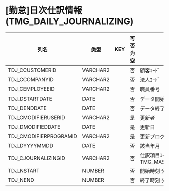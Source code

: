 # [勤怠]日次仕訳情報                                                  (TMG_DAILY_JOURNALIZING)
| 列名   | 类型   | KEY  | 可否为空 | 注释   |
| ---- | ---- | ---- | ---- | ---- |
|TDJ_CCUSTOMERID|VARCHAR2||否|顧客ｺｰﾄﾞ                                                                                    |
|TDJ_CCOMPANYID|VARCHAR2||否|法人ｺｰﾄﾞ                                                                                    |
|TDJ_CEMPLOYEEID|VARCHAR2||否|職員番号                                                                                      |
|TDJ_DSTARTDATE|DATE||否|データ開始日                                                                                    |
|TDJ_DENDDATE|DATE||否|データ終了日                                                                                    |
|TDJ_CMODIFIERUSERID|VARCHAR2||是|更新者                                                                                       |
|TDJ_DMODIFIEDDATE|DATE||是|更新日                                                                                       |
|TDJ_CMODIFIERPROGRAMID|VARCHAR2||是|更新プログラムID                                                                                 |
|TDJ_DYYYYMMDD|DATE||否|該当年月                                                                                      |
|TDJ_CJOURNALIZINGID|VARCHAR2||否|仕訳項目ｺｰﾄﾞ                                                    TMG_MAST_JOURNALIZE           |
|TDJ_NSTART|NUMBER||否|開始時刻                          分単位                                                         |
|TDJ_NEND|NUMBER||否|終了時刻                          分単位                                                         |
